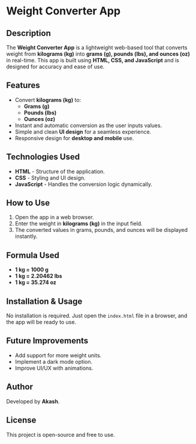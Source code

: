 # Weight Converter App

## Description
The **Weight Converter App** is a lightweight web-based tool that converts weight from **kilograms (kg)** into **grams (g), pounds (lbs), and ounces (oz)** in real-time. This app is built using **HTML, CSS, and JavaScript** and is designed for accuracy and ease of use.

## Features
- Convert **kilograms (kg)** to:
  - **Grams (g)**
  - **Pounds (lbs)**
  - **Ounces (oz)**
- Instant and automatic conversion as the user inputs values.
- Simple and clean **UI design** for a seamless experience.
- Responsive design for **desktop and mobile** use.

## Technologies Used
- **HTML** - Structure of the application.
- **CSS** - Styling and UI design.
- **JavaScript** - Handles the conversion logic dynamically.

## How to Use
1. Open the app in a web browser.
2. Enter the weight in **kilograms (kg)** in the input field.
3. The converted values in grams, pounds, and ounces will be displayed instantly.

## Formula Used
- **1 kg = 1000 g**
- **1 kg = 2.20462 lbs**
- **1 kg = 35.274 oz**

## Installation & Usage
No installation is required. Just open the `index.html` file in a browser, and the app will be ready to use.

## Future Improvements
- Add support for more weight units.
- Implement a dark mode option.
- Improve UI/UX with animations.

## Author
Developed by **Akash**.

## License
This project is open-source and free to use.

